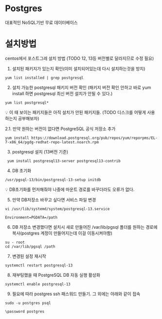 # Postgres
대표적인 NoSQL기반 무료 데이터베이스

# 설치방법
centos에서 포스트그레 설치 방법
(TODO 12, 13등 버전별로 달라지므로 수정 필요)

1. 설치된 패키지가 있는지 확인(이미 설치되어있는데 다시 설치하는것을 방지)
```
yum list installed | grep postgresql
```

2. 설치 가능한 postgresql 패키지 버전 확인 (패키지 버전 확인 안하고 바로 yum install 하면 postgresql 최신 버전 설치가 안될 수 있다.)
```shell 
yum list postgresql*
```
💡 이 때 보이는 패키지들은 아직 설치가 안된 패키지들. (TODO 디스크를 어떻게 사용하는지 공부해보자)

2.1. 만약 원하는 버전이 없다면 PostgreSQL 공식 저장소 추가
```
yum install https://download.postgresql.org/pub/repos/yum/reporpms/EL-7-x86_64/pgdg-redhat-repo-latest.noarch.rpm
```

3. postgresql 설치 (13버전 기준)
```
 yum install postgresql13-server postgresql13-contrib
 ```

4. DB 초기화
```
/usr/pgsql-13/bin/postgresql-13-setup initdb
```
💡 DB초기화를 먼저해줘야 나중에 마운트 경로를 바꾸더라도 오류가 없다.

5. 만약 DB저장소 바꾸고 싶다면 서비스 파일 변경
 ```
vi /usr/lib/systemd/system/postgresql-13.service

Environment=PGDATA=/path
```

6. DB 저장소 변경했다면 설치시 새로 만들어진 /var/lib/pgsql 폴더를 원하는 경로에 복사(postgres 계정이 만들어지는데 이걸 이동시켜야함)

```
su - root
cd /var/lib/pgsql /path
```

7. 변경된 설정 재시작
```
systemctl restart postgresql-13
```

8. 재부팅했을 때 PostgreSQL DB 자동 실행 활성화
```
systemctl enable postgresql-13
```

9. 필요에 따라 postgres ssh 패스워드 만들기. 그 외에는 아래와 같이 접속
```
sudo -u postgres psql

\password postgres
```